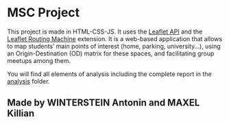 # MSC Project

This project is made in HTML-CSS-JS. It uses the [Leaflet API](https://leafletjs.com/) and the [Leaflet Routing Machine](https://www.liedman.net/leaflet-routing-machine/) extension. It is a web-based application that allows to map students’ main points of interest (home, parking, university…), using an Origin-Destination (OD) matrix for these spaces, and facilitating group meetups among them.

You will find all elements of analysis including the complete report in the [analysis](https://github.com/Nexusprime22/MSC_Project/tree/main/analysis) folder.

## Made by WINTERSTEIN Antonin and MAXEL Killian
